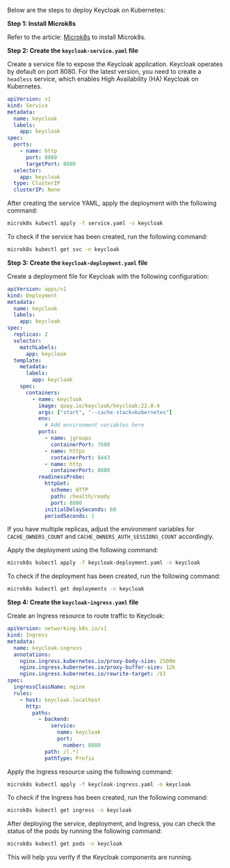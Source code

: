 Below are the steps to deploy Keycloak on Kubernetes:

**Step 1: Install Microk8s**

Refer to the article: [Microk8s](https://ducduy.dev/en/categories/microk8s) to install Microk8s.

**Step 2: Create the `keycloak-service.yaml` file**

Create a service file to expose the Keycloak application. Keycloak operates by default on port 8080. For the latest version, you need to create a `headless` service, which enables High Availability (HA) Keycloak on Kubernetes.

```yaml
apiVersion: v1
kind: Service
metadata:
  name: keycloak
  labels:
    app: keycloak
spec:
  ports:
    - name: http
      port: 8080
      targetPort: 8080
  selector:
    app: keycloak
  type: ClusterIP
  clusterIP: None
```

After creating the service YAML, apply the deployment with the following command:

```bash
microk8s kubectl apply -f service.yaml -n keycloak
```

To check if the service has been created, run the following command:

```bash
microk8s kubectl get svc -n keycloak
```

**Step 3: Create the `keycloak-deployment.yaml` file**

Create a deployment file for Keycloak with the following configuration:

```yaml
apiVersion: apps/v1
kind: Deployment
metadata:
  name: keycloak
  labels:
    app: keycloak
spec:
  replicas: 2
  selector:
    matchLabels:
      app: keycloak
  template:
    metadata:
      labels:
        app: keycloak
    spec:
      containers:
        - name: keycloak
          image: quay.io/keycloak/keycloak:22.0.4
          args: ["start", "--cache-stack=kubernetes"]
          env:
            # Add environment variables here
          ports:
            - name: jgroups
              containerPort: 7600
            - name: https
              containerPort: 8443
            - name: http
              containerPort: 8080
          readinessProbe:
            httpGet:
              scheme: HTTP
              path: /health/ready
              port: 8080
            initialDelaySeconds: 60
            periodSeconds: 1
```

If you have multiple replicas, adjust the environment variables for `CACHE_OWNERS_COUNT` and `CACHE_OWNERS_AUTH_SESSIONS_COUNT` accordingly.

Apply the deployment using the following command:

```bash
microk8s kubectl apply -f keycloak-deployment.yaml -n keycloak
```

To check if the deployment has been created, run the following command:

```bash
microk8s kubectl get deployments -n keycloak
```

**Step 4: Create the `keycloak-ingress.yaml` file**

Create an Ingress resource to route traffic to Keycloak:

```yaml
apiVersion: networking.k8s.io/v1
kind: Ingress
metadata:
  name: keycloak-ingress
  annotations:
    nginx.ingress.kubernetes.io/proxy-body-size: 2500m
    nginx.ingress.kubernetes.io/proxy-buffer-size: 12k
    nginx.ingress.kubernetes.io/rewrite-target: /$1
spec:
  ingressClassName: nginx
  rules:
    - host: keycloak.localhost
      http:
        paths:
          - backend:
              service:
                name: keycloak
                port:
                  number: 8080
            path: /(.*)
            pathType: Prefix
```

Apply the Ingress resource using the following command:

```bash
microk8s kubectl apply -f keycloak-ingress.yaml -n keycloak
```

To check if the Ingress has been created, run the following command:

```bash
microk8s kubectl get ingress -n keycloak
```

After deploying the service, deployment, and Ingress, you can check the status of the pods by running the following command:

```bash
microk8s kubectl get pods -n keycloak
```

This will help you verify if the Keycloak components are running.
